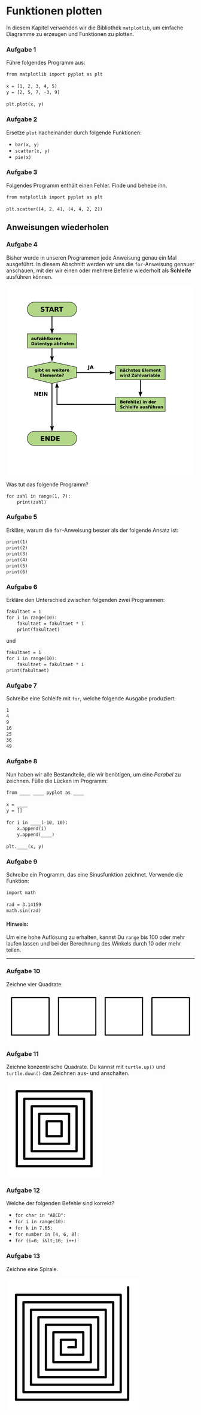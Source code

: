 
# Funktionen plotten

In diesem Kapitel verwenden wir die Bibliothek `matplotlib`, um  einfache Diagramme zu erzeugen und Funktionen zu plotten.

### Aufgabe 1

Führe folgendes Programm aus:

    from matplotlib import pyplot as plt

    x = [1, 2, 3, 4, 5]
    y = [2, 5, 7, -3, 9]

    plt.plot(x, y)

### Aufgabe 2

Ersetze `plot` nacheinander durch folgende Funktionen:

* `bar(x, y)`
* `scatter(x, y)`
* `pie(x)`

### Aufgabe 3

Folgendes Programm enthält einen Fehler. Finde und behebe ihn.

    from matplotlib import pyplot as plt

    plt.scatter([4, 2, 4], [4, 4, 2, 2])

## Anweisungen wiederholen

### Aufgabe 4

Bisher wurde in unseren Programmen jede Anweisung genau ein Mal ausgeführt. In diesem Abschnitt werden wir uns die `for`-Anweisung genauer anschauen, mit der wir einen oder mehrere Befehle wiederholt als **Schleife** ausführen können.

![Schleife](schleife_python.png)

Was tut das folgende Programm?

    for zahl in range(1, 7):
        print(zahl)


### Aufgabe 5

Erkläre, warum die `for`-Anweisung besser als der folgende Ansatz ist:

    print(1)
    print(2)
    print(3)
    print(4)
    print(5)
    print(6)

### Aufgabe 6

Erkläre den Unterschied zwischen folgenden zwei Programmen:

    fakultaet = 1
    for i in range(10):
        fakultaet = fakultaet * i
        print(fakultaet)

und

    fakultaet = 1
    for i in range(10):
        fakultaet = fakultaet * i
    print(fakultaet)


### Aufgabe 7

Schreibe eine Schleife mit `for`, welche folgende Ausgabe produziert:

    1
    4
    9
    16
    25
    36
    49


### Aufgabe 8

Nun haben wir alle Bestandteile, die wir benötigen, um eine *Parabel* zu zeichnen.
Fülle die Lücken im Programm:

    from ____ ____ pyplot as ____

    x = ____
    y = []

    for i in ____(-10, 10):
        x.append(i)
        y.append(____)

    plt.____(x, y)

### Aufgabe 9

Schreibe ein Programm, das eine Sinusfunktion zeichnet. Verwende die Funktion:

    import math

    rad = 3.14159
    math.sin(rad)

#### Hinweis:

Um eine hohe Auflösung zu erhalten, kannst Du `range` bis 100 oder mehr laufen lassen und bei der Berechnung des Winkels durch 10 oder mehr teilen.

----

### Aufgabe 10

Zeichne vier Quadrate:

![](four_squares.svg)


### Aufgabe 11

Zeichne konzentrische Quadrate. Du kannst mit `turtle.up()` und `turtle.down()` das Zeichnen aus- und anschalten.

![](concentric.svg)


### Aufgabe 12

Welche der folgenden Befehle sind korrekt?

* `for char in "ABCD":`
* `for i in range(10):`
* `for k in 7.65:`
* `for number in [4, 6, 8]:`
* `for (i=0; i&lt;10; i++):`


### Aufgabe 13

Zeichne eine Spirale.

![](square_spiral.svg)
